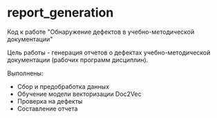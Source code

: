 # report_generation
Код к работе "Обнаружение дефектов в учебно-методической документации"

Цель работы - генерация отчетов о дефектах учебно-методической документации (рабочих программ дисциплин).

Выполнены:  
- Сбор и предобработка данных  
- Обучение модели векторизации Doc2Vec  
- Проверка на дефекты 
- Составление отчета 
